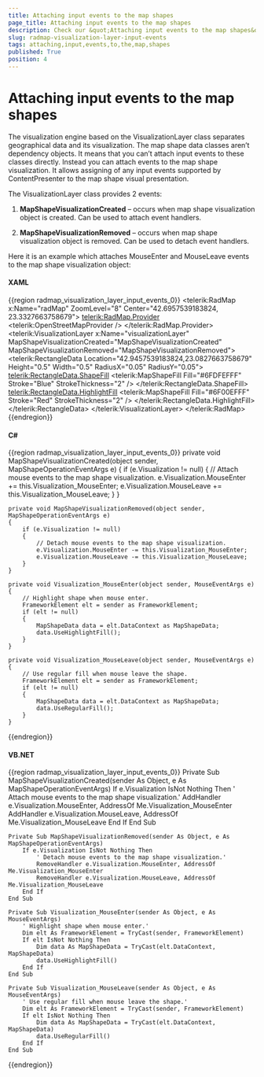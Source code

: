```yaml
---
title: Attaching input events to the map shapes
page_title: Attaching input events to the map shapes
description: Check our &quot;Attaching input events to the map shapes&quot; documentation article for the RadMap {{ site.framework_name }} control.
slug: radmap-visualization-layer-input-events
tags: attaching,input,events,to,the,map,shapes
published: True
position: 4
---
```


# Attaching input events to the map shapes

The visualization engine based on the VisualizationLayer class separates geographical data and its visualization. The map shape data classes aren’t dependency objects. It means that you can’t attach input events to these classes directly. Instead you can attach events to the map shape visualization. It allows assigning of any input events supported by ContentPresenter to the map shape visual presentation.        

The VisualizationLayer class provides 2 events:        

1. __MapShapeVisualizationCreated__ – occurs when map shape visualization object is created. Can be used to attach event handlers.            

1. __MapShapeVisualizationRemoved__ – occurs when map shape visualization object is removed. Can be used to detach event handlers.            

Here it is an example which attaches MouseEnter and MouseLeave events to the map shape visualization object:        

#### __XAML__
{{region radmap_visualization_layer_input_events_0}}
	<telerik:RadMap x:Name="radMap"
	                ZoomLevel="8"
	                Center="42.6957539183824, 23.3327663758679">
		<telerik:RadMap.Provider>
			<telerik:OpenStreetMapProvider />
		</telerik:RadMap.Provider>
		<telerik:VisualizationLayer x:Name="visualizationLayer"
	                                MapShapeVisualizationCreated="MapShapeVisualizationCreated"
	                                MapShapeVisualizationRemoved="MapShapeVisualizationRemoved">
			<telerik:RectangleData Location="42.9457539183824,23.0827663758679"
	                               Height="0.5"
	                               Width="0.5"
	                               RadiusX="0.05"
	                               RadiusY="0.05">
				<telerik:RectangleData.ShapeFill>
					<telerik:MapShapeFill Fill="#6FDFEFFF"
	                                      Stroke="Blue"
	                                      StrokeThickness="2" />
				</telerik:RectangleData.ShapeFill>
				<telerik:RectangleData.HighlightFill>
					<telerik:MapShapeFill Fill="#6F00EFFF"
	                                      Stroke="Red"
	                                      StrokeThickness="2" />
				</telerik:RectangleData.HighlightFill>
			</telerik:RectangleData>
		</telerik:VisualizationLayer>
	</telerik:RadMap>
{{endregion}}

#### __C#__
{{region radmap_visualization_layer_input_events_0}}
	private void MapShapeVisualizationCreated(object sender, MapShapeOperationEventArgs e)
	{
		if (e.Visualization != null)
		{
			// Attach mouse events to the map shape visualization.
			e.Visualization.MouseEnter += this.Visualization_MouseEnter;
			e.Visualization.MouseLeave += this.Visualization_MouseLeave;
		}
	}
	
	private void MapShapeVisualizationRemoved(object sender, MapShapeOperationEventArgs e)
	{
		if (e.Visualization != null)
		{
			// Detach mouse events to the map shape visualization.
			e.Visualization.MouseEnter -= this.Visualization_MouseEnter;
			e.Visualization.MouseLeave -= this.Visualization_MouseLeave;
		}
	}
	
	private void Visualization_MouseEnter(object sender, MouseEventArgs e)
	{
		// Highlight shape when mouse enter.
		FrameworkElement elt = sender as FrameworkElement;
		if (elt != null)
		{
			MapShapeData data = elt.DataContext as MapShapeData;
			data.UseHighlightFill();
		}
	}
	
	private void Visualization_MouseLeave(object sender, MouseEventArgs e)
	{
		// Use regular fill when mouse leave the shape.
		FrameworkElement elt = sender as FrameworkElement;
		if (elt != null)
		{
			MapShapeData data = elt.DataContext as MapShapeData;
			data.UseRegularFill();
		}
	}
{{endregion}}

#### __VB.NET__

{{region radmap_visualization_layer_input_events_0}}
	Private Sub MapShapeVisualizationCreated(sender As Object, e As MapShapeOperationEventArgs)
		If e.Visualization IsNot Nothing Then
			' Attach mouse events to the map shape visualization.'
			AddHandler e.Visualization.MouseEnter, AddressOf Me.Visualization_MouseEnter
			AddHandler e.Visualization.MouseLeave, AddressOf Me.Visualization_MouseLeave
			End If
		End Sub
	
	Private Sub MapShapeVisualizationRemoved(sender As Object, e As MapShapeOperationEventArgs)
		If e.Visualization IsNot Nothing Then
			' Detach mouse events to the map shape visualization.'
			RemoveHandler e.Visualization.MouseEnter, AddressOf Me.Visualization_MouseEnter
			RemoveHandler e.Visualization.MouseLeave, AddressOf Me.Visualization_MouseLeave
		End If
	End Sub
	
	Private Sub Visualization_MouseEnter(sender As Object, e As MouseEventArgs)
		' Highlight shape when mouse enter.'
		Dim elt As FrameworkElement = TryCast(sender, FrameworkElement)
		If elt IsNot Nothing Then
			Dim data As MapShapeData = TryCast(elt.DataContext, MapShapeData)
			data.UseHighlightFill()
		End If
	End Sub
	
	Private Sub Visualization_MouseLeave(sender As Object, e As MouseEventArgs)
		' Use regular fill when mouse leave the shape.'
		Dim elt As FrameworkElement = TryCast(sender, FrameworkElement)
		If elt IsNot Nothing Then
			Dim data As MapShapeData = TryCast(elt.DataContext, MapShapeData)
			data.UseRegularFill()
		End If
	End Sub
{{endregion}}
